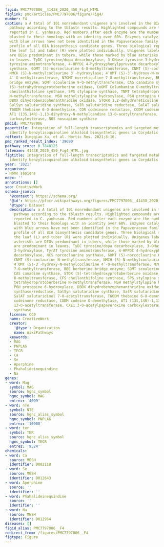 ```yaml
---
figid: PMC7797006__41438_2020_450_Fig4_HTML
figlink: pmc/articles/PMC7797006/figure/Fig4/
number: F4
caption: a A total of 101 nonredundant unigenes are involved in the BIA biosynthetic
  pathway according to the tblastn results. Highlighted compounds are those previously
  reported in C. yanhusuo. Red numbers after each enzyme are the number of unigenes
  blasted to their homologs with an identity over 60%. Enzymes catalyzing reactions
  with blue arrows have not been identified in the Papaveraceae family. b Expression
  profile of all BIA biosynthesis candidate genes. Three biological replicates from
  the leaf (L) and tuber (R) were plotted individually. Unigenes labeled by red asterisks
  are DEGs predominant in tubers, while those marked by blue asterisks are predominant
  in leaves. TyDC tyrosine/dopa decarboxylase, 3-OHase tyrosine 3-hydroxylase, TyrAT
  tyrosine aminotransferase, 4-HPPDC 4-hydroxyphenylpyruvate decarboxylase, NCS norcoclaurine
  synthase, 6OMT (S)-norcoclaurine 6-O-methyltransferase, CNMT (S)-coclaurine N-methyltransferase,
  NMCH (S)-N-methylcoclaurine 3ʹ-hydroxylase; 4ʹOMT (S)-3ʹ-hydroxy-N-methylcoclaurine
  4ʹ-O-methyltransferase, N7OMT norreticuline 7-O-methyltransferase, BBE berberine
  bridge enzyme; SOMT scoulerine 9-O-methyltransferase, CAS canadine synthase, STOX
  (S)-tetrahydroxyprotoberberine oxidase, CoOMT Columbamine O-methyltransferase, CFS
  cheilanthifoline synthase, SPS stylopine synthase, TNMT tetrahydroprotoberberine
  N-methyltransferase, MSH methylstylopine hydroxylase, P6H protopine 6-hydroxylase,
  DBOX dihydrobenzophenanthridine oxidase, STORR 1,2-dehydroreticuline synthase/reductase,
  SalSyn salutaridine synthase, SalR salutaridine reductase, SalAT salutaridinol 7-O-acetyltransferase,
  T6ODM thebaine 6-O-demethylase, COR codeinone reductase, CODM codeine O-demethylase,
  AT1 (13S,14R)-1,13-dihydroxy-N-methylcandine 13-O-acetyltransferase, CXE1 3-O-acetylpapaveroxine
  carboxylesterase, NOS noscapine synthase
pmcid: PMC7797006
papertitle: Integration of full-length transcriptomics and targeted metabolomics to
  identify benzylisoquinoline alkaloid biosynthetic genes in Corydalis yanhusuo.
reftext: Dingqiao Xu, et al. Hortic Res. 2021;8:16.
pmc_ranked_result_index: '39690'
pathway_score: 0.7848125
filename: 41438_2020_450_Fig4_HTML.jpg
figtitle: Integration of full-length transcriptomics and targeted metabolomics to
  identify benzylisoquinoline alkaloid biosynthetic genes in Corydalis yanhusuo
year: '2021'
organisms:
- Homo sapiens
ndex: ''
annotations: []
seo: CreativeWork
schema-jsonld:
  '@context': https://schema.org/
  '@id': https://pfocr.wikipathways.org/figures/PMC7797006__41438_2020_450_Fig4_HTML.html
  '@type': Dataset
  description: a A total of 101 nonredundant unigenes are involved in the BIA biosynthetic
    pathway according to the tblastn results. Highlighted compounds are those previously
    reported in C. yanhusuo. Red numbers after each enzyme are the number of unigenes
    blasted to their homologs with an identity over 60%. Enzymes catalyzing reactions
    with blue arrows have not been identified in the Papaveraceae family. b Expression
    profile of all BIA biosynthesis candidate genes. Three biological replicates from
    the leaf (L) and tuber (R) were plotted individually. Unigenes labeled by red
    asterisks are DEGs predominant in tubers, while those marked by blue asterisks
    are predominant in leaves. TyDC tyrosine/dopa decarboxylase, 3-OHase tyrosine
    3-hydroxylase, TyrAT tyrosine aminotransferase, 4-HPPDC 4-hydroxyphenylpyruvate
    decarboxylase, NCS norcoclaurine synthase, 6OMT (S)-norcoclaurine 6-O-methyltransferase,
    CNMT (S)-coclaurine N-methyltransferase, NMCH (S)-N-methylcoclaurine 3ʹ-hydroxylase;
    4ʹOMT (S)-3ʹ-hydroxy-N-methylcoclaurine 4ʹ-O-methyltransferase, N7OMT norreticuline
    7-O-methyltransferase, BBE berberine bridge enzyme; SOMT scoulerine 9-O-methyltransferase,
    CAS canadine synthase, STOX (S)-tetrahydroxyprotoberberine oxidase, CoOMT Columbamine
    O-methyltransferase, CFS cheilanthifoline synthase, SPS stylopine synthase, TNMT
    tetrahydroprotoberberine N-methyltransferase, MSH methylstylopine hydroxylase,
    P6H protopine 6-hydroxylase, DBOX dihydrobenzophenanthridine oxidase, STORR 1,2-dehydroreticuline
    synthase/reductase, SalSyn salutaridine synthase, SalR salutaridine reductase,
    SalAT salutaridinol 7-O-acetyltransferase, T6ODM thebaine 6-O-demethylase, COR
    codeinone reductase, CODM codeine O-demethylase, AT1 (13S,14R)-1,13-dihydroxy-N-methylcandine
    13-O-acetyltransferase, CXE1 3-O-acetylpapaveroxine carboxylesterase, NOS noscapine
    synthase
  license: CC0
  name: CreativeWork
  creator:
    '@type': Organization
    name: WikiPathways
  keywords:
  - MAG
  - PNPLA6
  - TECR
  - Ca
  - Se
  - Aperphine
  - Phahalideinequindine
  - Na
genes:
- word: Mag
  symbol: MAG
  source: hgnc_symbol
  hgnc_symbol: MAG
  entrez: '4099'
- word: nTe
  symbol: NTE
  source: hgnc_alias_symbol
  hgnc_symbol: PNPLA6
  entrez: '10908'
- word: ter
  symbol: TER
  source: hgnc_alias_symbol
  hgnc_symbol: TECR
  entrez: '9524'
chemicals:
- word: Ca
  source: MESH
  identifier: D002118
- word: Se
  source: MESH
  identifier: D012643
- word: Aperphine
  source: ''
  identifier: ''
- word: Phahalideinequindine
  source: ''
  identifier: ''
- word: Na
  source: MESH
  identifier: D012964
diseases: []
figid_alias: PMC7797006__F4
redirect_from: /figures/PMC7797006__F4
figtype: Figure
---
```

